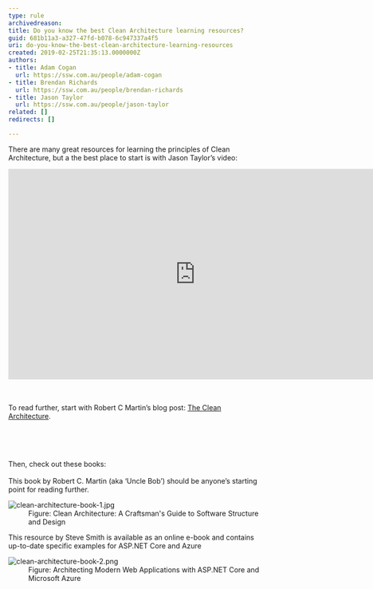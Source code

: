 ```yaml
---
type: rule
archivedreason: 
title: Do you know the best Clean Architecture learning resources?
guid: 681b11a3-a327-47fd-b078-6c947337a4f5
uri: do-you-know-the-best-clean-architecture-learning-resources
created: 2019-02-25T21:35:13.0000000Z
authors:
- title: Adam Cogan
  url: https://ssw.com.au/people/adam-cogan
- title: Brendan Richards
  url: https://ssw.com.au/people/brendan-richards
- title: Jason Taylor
  url: https://ssw.com.au/people/jason-taylor
related: []
redirects: []

---
```



​There are many great resources for learning the principles of Clean Architecture, but a the best place to start is with Jason Taylor’s video&#58;<br>
<div class="ms-rtestate-read ms-rte-embedcode ms-rte-embedil ms-rtestate-notify">
   <iframe width="750" height="422" src="https&#58;//www.youtube.com/embed/_lwCVE_XgqI" frameborder="0"></iframe>&#160;</div><div>
   <br>
</div><p>To read further, start with Robert C Martin’s blog post&#58; 
<a href="http&#58;//blog.cleancoder.com/uncle-bob/2012/08/13/the-clean-architecture.html">The Clean Architecture</a>.</p>​<br>
<br><excerpt class='endintro'></excerpt><br>
<p>​Then, check out these books&#58;<br><br>This book by Robert C. Martin (aka ‘Uncle Bob’) should be anyone’s starting point for reading further.</p><dl class="image"><dt><img src="/PublishingImages/clean-architecture-book-1.jpg" alt="clean-architecture-book-1.jpg" /></dt><dd>Figure&#58; Clean Architecture&#58; A Craftsman's Guide to Software Structure and Design</dd></dl>

This resource by Steve Smith is available as an online e-book and contains up-to-date specific examples for ASP.NET Core and Azure<p></p><dl class="image"><dt><img src="/PublishingImages/clean-architecture-book-2.png" alt="clean-architecture-book-2.png" />​​​</dt><dd>Figure&#58; Architecting Modern Web Applications with ASP.NET Core and Microsoft Azure<br></dd></dl>



